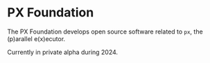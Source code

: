 # PX Foundation

The PX Foundation develops open source software related to `px`, the (p)arallel e(x)ecutor.

Currently in private alpha during 2024.
